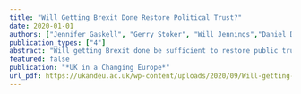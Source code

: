```yaml
---
title: "Will Getting Brexit Done Restore Political Trust?"
date: 2020-01-01
authors: ["Jennifer Gaskell", "Gerry Stoker", "Will Jennings","Daniel Devine"]
publication_types: ["4"]
abstract: "Will getting Brexit done be sufficient to restore public trust? Our conclusion, drawing on evidence from focus groups conducted during the summer of 2020, is that getting Brexit done may not deliver a restoration of trust in politics or necessarily lead to sustained support for the PM and the government."
featured: false
publication: "*UK in a Changing Europe*"
url_pdf: https://ukandeu.ac.uk/wp-content/uploads/2020/09/Will-getting-Brexit-done-restore-political-trust.pdf
---
```


